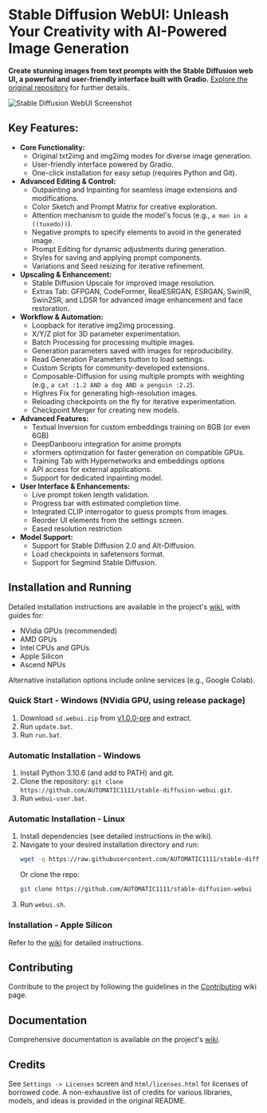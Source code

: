 # Stable Diffusion WebUI: Unleash Your Creativity with AI-Powered Image Generation

**Create stunning images from text prompts with the Stable Diffusion web UI, a powerful and user-friendly interface built with Gradio.**  [Explore the original repository](https://github.com/AUTOMATIC1111/stable-diffusion-webui) for further details.

![Stable Diffusion WebUI Screenshot](screenshot.png)

## Key Features:

*   **Core Functionality:**
    *   Original txt2img and img2img modes for diverse image generation.
    *   User-friendly interface powered by Gradio.
    *   One-click installation for easy setup (requires Python and Git).
*   **Advanced Editing & Control:**
    *   Outpainting and Inpainting for seamless image extensions and modifications.
    *   Color Sketch and Prompt Matrix for creative exploration.
    *   Attention mechanism to guide the model's focus (e.g., `a man in a ((tuxedo))`).
    *   Negative prompts to specify elements to avoid in the generated image.
    *   Prompt Editing for dynamic adjustments during generation.
    *   Styles for saving and applying prompt components.
    *   Variations and Seed resizing for iterative refinement.
*   **Upscaling & Enhancement:**
    *   Stable Diffusion Upscale for improved image resolution.
    *   Extras Tab: GFPGAN, CodeFormer, RealESRGAN, ESRGAN, SwinIR, Swin2SR, and LDSR for advanced image enhancement and face restoration.
*   **Workflow & Automation:**
    *   Loopback for iterative img2img processing.
    *   X/Y/Z plot for 3D parameter experimentation.
    *   Batch Processing for processing multiple images.
    *   Generation parameters saved with images for reproducibility.
    *   Read Generation Parameters button to load settings.
    *   Custom Scripts for community-developed extensions.
    *   Composable-Diffusion for using multiple prompts with weighting (e.g., `a cat :1.2 AND a dog AND a penguin :2.2`).
    *   Highres Fix for generating high-resolution images.
    *   Reloading checkpoints on the fly for iterative experimentation.
    *   Checkpoint Merger for creating new models.
*   **Advanced Features:**
    *   Textual Inversion for custom embeddings training on 8GB (or even 6GB)
    *   DeepDanbooru integration for anime prompts
    *   xformers optimization for faster generation on compatible GPUs.
    *   Training Tab with Hypernetworks and embeddings options
    *   API access for external applications.
    *   Support for dedicated inpainting model.
*   **User Interface & Enhancements:**
    *   Live prompt token length validation.
    *   Progress bar with estimated completion time.
    *   Integrated CLIP interrogator to guess prompts from images.
    *   Reorder UI elements from the settings screen.
    *   Eased resolution restriction
*   **Model Support:**
    *   Support for Stable Diffusion 2.0 and Alt-Diffusion.
    *   Load checkpoints in safetensors format.
    *   Support for Segmind Stable Diffusion.

## Installation and Running

Detailed installation instructions are available in the project's [wiki](https://github.com/AUTOMATIC1111/stable-diffusion-webui/wiki), with guides for:

*   NVidia GPUs (recommended)
*   AMD GPUs
*   Intel CPUs and GPUs
*   Apple Silicon
*   Ascend NPUs

Alternative installation options include online services (e.g., Google Colab).

### Quick Start - Windows (NVidia GPU, using release package)

1.  Download `sd.webui.zip` from [v1.0.0-pre](https://github.com/AUTOMATIC1111/stable-diffusion-webui/releases/tag/v1.0.0-pre) and extract.
2.  Run `update.bat`.
3.  Run `run.bat`.

### Automatic Installation - Windows

1.  Install Python 3.10.6 (and add to PATH) and git.
2.  Clone the repository: `git clone https://github.com/AUTOMATIC1111/stable-diffusion-webui.git`.
3.  Run `webui-user.bat`.

### Automatic Installation - Linux

1.  Install dependencies (see detailed instructions in the wiki).
2.  Navigate to your desired installation directory and run:
    ```bash
    wget -q https://raw.githubusercontent.com/AUTOMATIC1111/stable-diffusion-webui/master/webui.sh
    ```
    Or clone the repo:
    ```bash
    git clone https://github.com/AUTOMATIC1111/stable-diffusion-webui
    ```
3.  Run `webui.sh`.

### Installation - Apple Silicon

Refer to the [wiki](https://github.com/AUTOMATIC1111/stable-diffusion-webui/wiki/Installation-on-Apple-Silicon) for detailed instructions.

## Contributing

Contribute to the project by following the guidelines in the [Contributing](https://github.com/AUTOMATIC1111/stable-diffusion-webui/wiki/Contributing) wiki page.

## Documentation

Comprehensive documentation is available on the project's [wiki](https://github.com/AUTOMATIC1111/stable-diffusion-webui/wiki).

## Credits

See `Settings -> Licenses` screen and `html/licenses.html` for licenses of borrowed code.  A non-exhaustive list of credits for various libraries, models, and ideas is provided in the original README.